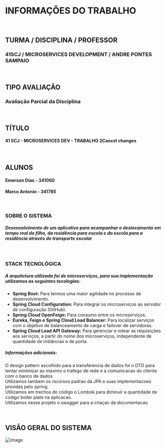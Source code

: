 # INFORMAÇÕES DO TRABALHO 
<br />

## TURMA / DISCIPLINA / PROFESSOR
### 41SCJ / MICROSERVICES DEVELOPMENT / ANDRE PONTES SAMPAIO
<br />

## TIPO AVALIAÇÃO
### Avaliação Parcial da Disciplina
<br />

## TÍTULO
#### 41 SCJ - MICROSERVICES DEV - TRABALHO 2Cancel changes
<br />

## ALUNOS 
#### Emerson Dias - 341060  
#### Marco Antonio - 341785
<br />

### SOBRE O SISTEMA 
##### Desenvolvimento de um aplicativo para acompanhar o deslocamento em tempo real do filho, da residência para escola e da escola para a residência através do transporte escolar
<br />

### STACK TECNOLÓGICA
##### A arquitetura utilizada foi de microserviços, para sua implementação utilizamos as seguintes tecologias:
<ul>
  <li><strong>Spring Boot:</strong> Para termos uma maior agilidade no processo de desenvolvimento.</li>
  <li><strong>Spring Cloud Configuration:</strong> Para integrar os microserviços ao servidor de configuração (GitHub).</li>
  <li><strong>Spring Cloud OpenFeign:</strong> Para consumo entre os microserviços.</li>
  <li><strong>Eureka, Feign e Spring Cloud Load Balancer:</strong> Para localizar serviços com o objetivo de balanceamento de carga e failover de servidores.</li>
  <li><strong>Spring Cloud Load API Gateway:</strong> Para gerenciar e rotear as requisições aos serviços, a partir do nome dos microserviços, independente de quantidade de instâncias e de porta.</li>
</ul>

##### Informações adicionais:
O design pattern escolhido para a transferencia de dados foi o DTO para tentar minimizar ao maximo o trafego de rede e a comunicacao do cliente com o banco de dados.<br />
Utilizamos tambem os recursos padrao da JPA e suas implementacoes providas pelo spring.<br /> 
Utilizamos em trechos do código o Lombok para diminuir a quantidade de codigo boiler plate na aplicacao.<br /> 
Utilizamos nesse projeto o swagger para a criaçao da documentacao<br />

<br />

## VISÃO GERAL DO SISTEMA

![image](https://user-images.githubusercontent.com/29930488/148454224-73df71ea-d315-4024-9df6-a8ba7cb220f1.png)

<br />



